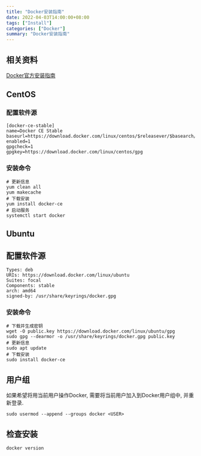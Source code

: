 ```yaml
---
title: "Docker安装指南"
date: 2022-04-03T14:00:00+08:00
tags: ["Install"]
categories: ["Docker"]
summary: "Docker安装指南"
---
```


## 相关资料

[Docker官方安装指南](https://docs.docker.com/engine/install/)

## CentOS

### 配置软件源

```
[docker-ce-stable]
name=Docker CE Stable
baseurl=https://download.docker.com/linux/centos/$releasever/$basearch/stable
enabled=1
gpgcheck=1
gpgkey=https://download.docker.com/linux/centos/gpg
```

### 安装命令

```shell
# 更新信息
yum clean all
yum makecache
# 下载安装
yum install docker-ce
# 启动服务
systemctl start docker
```

## Ubuntu

## 配置软件源

```
Types: deb
URIs: https://download.docker.com/linux/ubuntu
Suites: focal
Components: stable
arch: amd64
signed-by: /usr/share/keyrings/docker.gpg
```

### 安装命令

```shell
# 下载并生成密钥
wget -O public.key https://download.docker.com/linux/ubuntu/gpg
sudo gpg --dearmor -o /usr/share/keyrings/docker.gpg public.key
# 更新信息
sudo apt update
# 下载安装
sudo install docker-ce
```

## 用户组

如果希望将用当前用户操作Docker, 需要将当前用户加入到Docker用户组中, 并重新登录.

```shell
sudo usermod --append --groups docker <USER>
```

## 检查安装

```shell
docker version
```